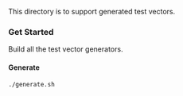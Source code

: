 This directory is to support generated test vectors.

### Get Started

Build all the test vector generators.

#### Generate

```
./generate.sh
```

